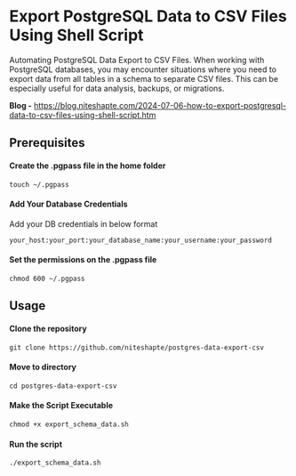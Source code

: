 # Export PostgreSQL Data to CSV Files Using Shell Script
Automating PostgreSQL Data Export to CSV Files. 
When working with PostgreSQL databases, you may encounter situations where you need to export data from all tables in a schema to separate CSV files. This can be especially useful for data analysis, backups, or migrations.

**Blog -** https://blog.niteshapte.com/2024-07-06-how-to-export-postgresql-data-to-csv-files-using-shell-script.htm

## Prerequisites
#### Create the .pgpass file in the home folder
```
touch ~/.pgpass
```

#### Add Your Database Credentials
Add your DB credentials in below format
```
your_host:your_port:your_database_name:your_username:your_password
```

#### Set the permissions on the .pgpass file
```
chmod 600 ~/.pgpass
```

## Usage
#### Clone the repository
```
git clone https://github.com/niteshapte/postgres-data-export-csv
```

#### Move to directory
```
cd postgres-data-export-csv
```

#### Make the Script Executable
```
chmod +x export_schema_data.sh
```

#### Run the script
```
./export_schema_data.sh
```
